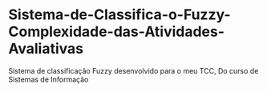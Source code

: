 # Sistema-de-Classifica-o-Fuzzy-Complexidade-das-Atividades-Avaliativas
Sistema de classificação Fuzzy desenvolvido para o meu TCC, Do curso de Sistemas de Informação 
